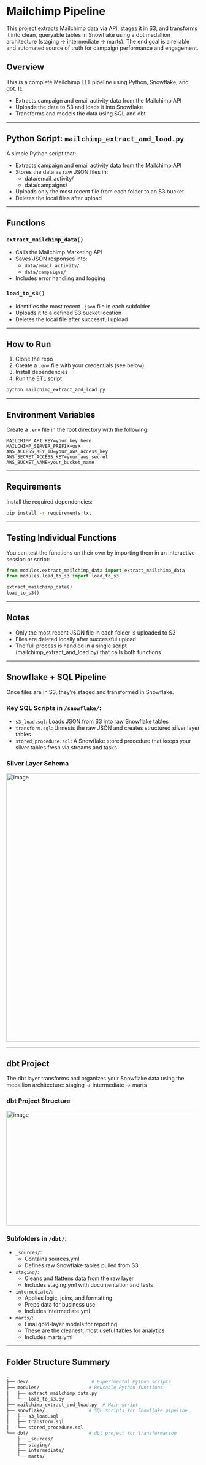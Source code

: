 # Mailchimp Pipeline

This project extracts Mailchimp data via API, stages it in S3, and transforms it into clean, queryable tables in Snowflake using a dbt medallion architecture (staging → intermediate → marts). The end goal is a reliable and automated source of truth for campaign performance and engagement.

## Overview

This is a complete Mailchimp ELT pipeline using Python, Snowflake, and dbt. It:

- Extracts campaign and email activity data from the Mailchimp API
- Uploads the data to S3 and loads it into Snowflake
- Transforms and models the data using SQL and dbt

---

## Python Script: `mailchimp_extract_and_load.py`
A simple Python script that:
- Extracts campaign and email activity data from the Mailchimp API
- Stores the data as raw JSON files in:
  - data/email_activity/
  - data/campaigns/
- Uploads only the most recent file from each folder to an S3 bucket
- Deletes the local files after upload

---

## Functions

 ### `extract_mailchimp_data()`
- Calls the Mailchimp Marketing API
- Saves JSON responses into:
  - `data/email_activity/`
  - `data/campaigns/`
- Includes error handling and logging

### `load_to_s3()`
- Identifies the most recent `.json` file in each subfolder
- Uploads it to a defined S3 bucket location
- Deletes the local file after successful upload

---

## How to Run

1. Clone the repo  
2. Create a `.env` file with your credentials (see below)  
3. Install dependencies  
4. Run the ETL script:

```bash
python mailchimp_extract_and_load.py
```

---

## Environment Variables

Create a `.env` file in the root directory with the following:

```dotenv
MAILCHIMP_API_KEY=your_key_here
MAILCHIMP_SERVER_PREFIX=usX
AWS_ACCESS_KEY_ID=your_aws_access_key
AWS_SECRET_ACCESS_KEY=your_aws_secret
AWS_BUCKET_NAME=your_bucket_name
```

---

## Requirements

Install the required dependencies:

```bash
pip install -r requirements.txt
```

---

## Testing Individual Functions

You can test the functions on their own by importing them in an interactive session or script:

```python
from modules.extract_mailchimp_data import extract_mailchimp_data
from modules.load_to_s3 import load_to_s3

extract_mailchimp_data()
load_to_s3()
```

---

## Notes

- Only the most recent JSON file in each folder is uploaded to S3
- Files are deleted locally after successful upload
- The full process is handled in a single script (mailchimp_extract_and_load.py) that calls both functions

---

## Snowflake + SQL Pipeline
Once files are in S3, they’re staged and transformed in Snowflake.

### Key SQL Scripts in `/snowflake/`:
- `s3_load.sql`: Loads JSON from S3 into raw Snowflake tables
- `transform.sql`: Unnests the raw JSON and creates structured silver layer tables
- `stored_procedure.sql`: A Snowflake stored procedure that keeps your silver tables fresh via streams and tasks

### Silver Layer Schema
<img width="770" height="699" alt="image" src="https://github.com/user-attachments/assets/8e88ae56-ac85-42ca-8383-9cc54ec929a6" />


---

## dbt Project
The dbt layer transforms and organizes your Snowflake data using the medallion architecture: staging → intermediate → marts

### dbt Project Structure
<img width="1401" height="300" alt="image" src="https://github.com/user-attachments/assets/a1696978-c68e-4de2-9e61-9b744f861f5c" />

### Subfolders in `/dbt/`:
- `_sources/`:
  - Contains sources.yml
  - Defines raw Snowflake tables pulled from S3
- `staging/`:
  - Cleans and flattens data from the raw layer
  - Includes staging.yml with documentation and tests
- `intermediate/`:
  - Applies logic, joins, and formatting
  - Preps data for business use
  - Includes intermediate.yml
- `marts/`:
  - Final gold-layer models for reporting
  - These are the cleanest, most useful tables for analytics
  - Includes marts.yml

---

## Folder Structure Summary
```bash
.
├── dev/                       # Experimental Python scripts
├── modules/                  # Reusable Python functions
│   ├── extract_mailchimp_data.py
│   └── load_to_s3.py
├── mailchimp_extract_and_load.py  # Main script
├── snowflake/                # SQL scripts for Snowflake pipeline
│   ├── s3_load.sql
│   ├── transform.sql
│   └── stored_procedure.sql
└── dbt/                      # dbt project for transformation
    ├── _sources/
    ├── staging/
    ├── intermediate/
    └── marts/

```

